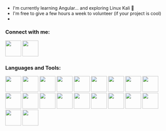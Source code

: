 



## 
- I'm currently learning Angular... and exploring Linux Kali 🤫
- I'm free to give a few hours a week to volunteer (if your project is cool)
- 

### Connect with me:

<img width="50px" href="https://twitter.com/TimurAkhmetov6" src="https://img.icons8.com/ios-glyphs/344/4a90e2/twitter--v1.png" />
<img width="50px" href="https://www.instagram.com/timurakhmetov/" src="https://img.icons8.com/fluency/344/4a90e2/instagram-new.png" />


### Languages and Tools:
<img width="50px" src="" />
<img width="50px" src="https://img.icons8.com/color/344/html-5--v1.png" />
<img width="50px" src="https://img.icons8.com/color/344/css3.png" />
<img width="50px" src="https://img.icons8.com/color/344/sass.png" />
<img width="50px" src="https://img.icons8.com/color/344/javascript--v1.png" />
<img width="50px" src="https://img.icons8.com/ios-filled/344/4a90e2/typescript.png" />
<img width="50px" src="https://img.icons8.com/plasticine/344/react.png" />
<img width="50px" src="https://img.icons8.com/color/344/nodejs.png" />
<img width="50px" src="https://img.icons8.com/color/344/python--v1.png" />
<img width="50px" src="https://img.icons8.com/fluency/344/selenium-test-automation.png" />
<img width="50px" src="https://img.icons8.com/ios/344/flask.png" />
<img width="50px" src="https://img.icons8.com/color/344/django.png" />
<img width="50px" src="https://cdn.iconscout.com/icon/free/png-256/mongodb-226029.png" />
<img width="50px" src="https://img.icons8.com/color/452/mysql-logo.png" />

<img width="50px" src="https://img.icons8.com/color/344/git.png" />
<img width="50px" src="https://img.icons8.com/ios-glyphs/344/github.png" />

<img width="50px" src="https://img.icons8.com/ios-filled/344/console.png" />

<img width="50px" src="https://cdn.iconscout.com/icon/free/png-256/atom-134-226073.png" />
<img width="50px" src="https://img.icons8.com/ios-filled/344/4a90e2/visual-studio.png" />
<img width="50px" src="https://img.icons8.com/color/344/4a90e2/pycharm.png" />
